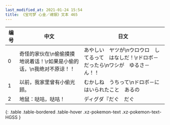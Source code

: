 ```yaml
---
last_modified_at: 2021-01-24 15:54
title: 《宝可梦 心金／魂银》文本 465
---
```

| 编号 | 中文 | 日文 |
| ---- | ---- | ---- |
| 0 | 奇怪的家伙在\n偷偷摸摸地说着话！\r如果是小偷的话，\n我绝对不原谅！！ | あやしい　ヤツが\nウロウロ　してるって　はなしだ！\rドロボ－　だったら\nワシが　ゆるさ－ん！！ |
| 1 | 以前，我家里曾有小偷光顾。 | むかしね　うちって\nドロボ－に　はいられたこと　あるの |
| 2 | 地鼠：哒咕，哒咕！ | ディグダ『だぐ　だぐ |
{: .table .table-bordered .table-hover .xz-pokemon-text .xz-pokemon-text-HGSS }